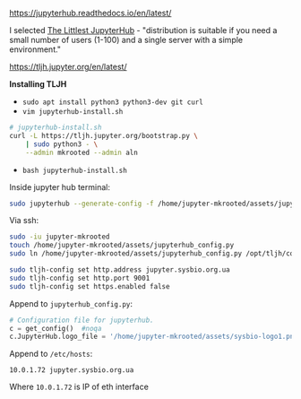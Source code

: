 https://jupyterhub.readthedocs.io/en/latest/

I selected [The Littlest JupyterHub](https://github.com/jupyterhub/the-littlest-jupyterhub) - "distribution is suitable if you need a small number of users (1-100) and a single server with a simple environment."

https://tljh.jupyter.org/en/latest/

**Installing TLJH**

- `sudo apt install python3 python3-dev git curl`
- `vim jupyterhub-install.sh`   
```bash
# jupyterhub-install.sh
curl -L https://tljh.jupyter.org/bootstrap.py \
    | sudo python3 - \
    --admin mkrooted --admin aln
```
- `bash jupyterhub-install.sh`

Inside jupyter hub terminal:
```bash
sudo jupyterhub --generate-config -f /home/jupyter-mkrooted/assets/jupyterhub_config.py
```

Via ssh:
```bash
sudo -iu jupyter-mkrooted
touch /home/jupyter-mkrooted/assets/jupyterhub_config.py
sudo ln /home/jupyter-mkrooted/assets/jupyterhub_config.py /opt/tljh/config/jupyterhub_config.d/jupyterhub_config.py

sudo tljh-config set http.address jupyter.sysbio.org.ua
sudo tljh-config set http.port 9001
sudo tljh-config set https.enabled false
```

Append to `jupyterhub_config.py`:
```python
# Configuration file for jupyterhub.
c = get_config()  #noqa
c.JupyterHub.logo_file = '/home/jupyter-mkrooted/assets/sysbio-logo1.png'
```

Append to `/etc/hosts`:
```
10.0.1.72 jupyter.sysbio.org.ua
```
Where `10.0.1.72` is IP of eth interface
